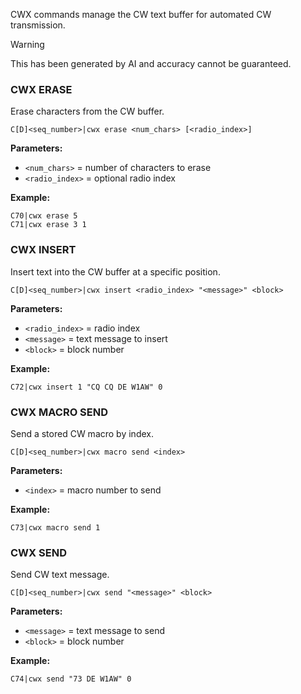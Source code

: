 CWX commands manage the CW text buffer for automated CW transmission.

> [!WARNING]
> This has been generated by AI and accuracy cannot be guaranteed.

### CWX ERASE

Erase characters from the CW buffer.

```
C[D]<seq_number>|cwx erase <num_chars> [<radio_index>]
```

**Parameters:**
- `<num_chars>` = number of characters to erase
- `<radio_index>` = optional radio index

**Example:**
```
C70|cwx erase 5
C71|cwx erase 3 1
```

### CWX INSERT

Insert text into the CW buffer at a specific position.

```
C[D]<seq_number>|cwx insert <radio_index> "<message>" <block>
```

**Parameters:**
- `<radio_index>` = radio index
- `<message>` = text message to insert
- `<block>` = block number

**Example:**
```
C72|cwx insert 1 "CQ CQ DE W1AW" 0
```

### CWX MACRO SEND

Send a stored CW macro by index.

```
C[D]<seq_number>|cwx macro send <index>
```

**Parameters:**
- `<index>` = macro number to send

**Example:**
```
C73|cwx macro send 1
```

### CWX SEND

Send CW text message.

```
C[D]<seq_number>|cwx send "<message>" <block>
```

**Parameters:**
- `<message>` = text message to send
- `<block>` = block number

**Example:**
```
C74|cwx send "73 DE W1AW" 0
```